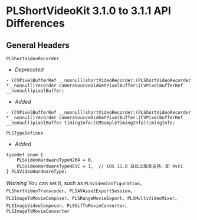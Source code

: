 # PLShortVideoKit 3.1.0 to 3.1.1 API Differences

## General Headers

`PLShortVideoRecorder`

- *Deprecated* 

```objc
- (CVPixelBufferRef __nonnull)shortVideoRecorder:(PLShortVideoRecorder *__nonnull)recorder cameraSourceDidGetPixelBuffer:(CVPixelBufferRef __nonnull)pixelBuffer;
```

- *Added*
 
```objc
- (CVPixelBufferRef __nonnull)shortVideoRecorder:(PLShortVideoRecorder *__nonnull)recorder cameraSourceDidGetPixelBuffer:(CVPixelBufferRef __nonnull)pixelBuffer timingInfo:(CMSampleTimingInfo)timingInfo;
```

`PLSTypeDefines`

- *Added* 

```objc
typedef enum {
    PLSVideoHardwareTypeH264 = 0,
    PLSVideoHardwareTypeHEVC = 1,  // iOS 11.0 及以上版本支持，即 hvc1
} PLSVideoHardwareType;
```
*Warning* You can set it, such as `PLSVideoConfiguration`、`PLShortVideoTranscoder`、`PLSAVAssetExportSession`、`PLSImageToMovieComposer`、`PLSRangeMovieExport`、`PLSMultiVideoMixer`、`PLSImageVideoComposer`、`PLSGifToMovieConverter`、`PLSImageToMovieConverter`